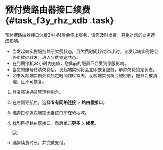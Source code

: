# 预付费路由器接口续费 {#task_f3y_rhz_xdb .task}

预付费路由器接口欠费24小时后会停止服务，请您及时续费，避免对您的业务造成影响。

-   当发起端实例服务处于欠费状态，且欠费时间超过24小时，该发起端实例将会停止数据转发，进入欠费锁定状态。
-   在到期停机24小时内充值，您此前的配置不会受到停服影响。
-   当您的账号结清欠费后，发起端实例将会立即恢复服务，解除欠费锁定状态。
-   如果发起端实例欠费锁定时间超过15天，发起端实例将会被回收，配置会被清理，且不可恢复。

1.  登录[高速通道管理控制台](https://vpc.console.aliyun.com/expressConnect#/)。 
2.  在左侧导航栏，选择**专有网络连接** \> **路由器接口**。 
3.  选择目标发起端路由器接口所在的地域。 
4.  找到目标路由器接口，然后单击**更多** \> **续费**。 

    ![](http://static-aliyun-doc.oss-cn-hangzhou.aliyuncs.com/assets/img/13838/15516083523922_zh-CN.png)

5.  选择续费时长，并完成支付。 

